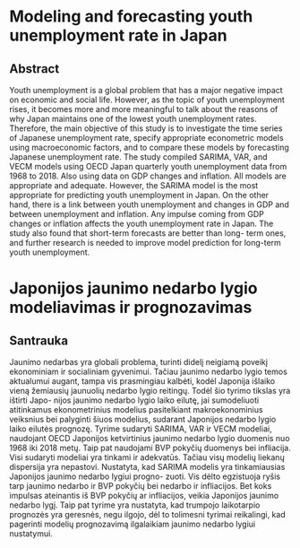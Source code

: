 # Modeling and forecasting youth unemployment rate in Japan
## Abstract
Youth unemployment is a global problem that has a major negative impact on economic and social life. However, as the topic of youth unemployment rises, it becomes more and more meaningful to talk about the reasons of why Japan maintains one of the lowest youth unemployment rates. Therefore, the main objective of this study is to investigate the time series of Japanese unemployment rate, specify appropriate econometric models using macroeconomic factors, and to compare these models by forecasting Japanese unemployment rate. The study compiled SARIMA, VAR, and VECM models using OECD Japan quarterly youth unemployment data from 1968 to 2018. Also using data on GDP changes and inflation. All models are appropriate and adequate. However, the SARIMA model is the most appropriate for predicting youth unemployment in Japan. On the other hand, there is a link between youth unemployment and changes in GDP and between unemployment and inflation. Any impulse coming from GDP changes or inflation affects the youth unemployment rate in Japan. The study also found that short-term forecasts are better than long- term ones, and further research is needed to improve model prediction for long-term youth unemployment.

# Japonijos jaunimo nedarbo lygio modeliavimas ir prognozavimas
## Santrauka
Jaunimo nedarbas yra globali problema, turinti didelį neigiamą poveikį ekonominiam ir socialiniam gyvenimui. Tačiau jaunimo nedarbo lygio temos aktualumui augant, tampa vis prasmingiau kalbėti, kodėl Japonija išlaiko vieną žemiausių jaunuolių nedarbo lygio reitingų. Todėl šio tyrimo tikslas yra ištirti Japo- nijos jaunimo nedarbo lygio laiko eilutę, jai sumodeliuoti atitinkamus ekonometrinius modelius pasitelkiant makroekonominius veiksnius bei palyginti šiuos modelius, sudarant Japonijos nedarbo lygio laiko eilutės prognozę. Tyrime sudaryti SARIMA, VAR ir VECM modeliai, naudojant OECD Japonijos ketvirtinius jaunimo nedarbo lygio duomenis nuo 1968 iki 2018 metų. Taip pat naudojami BVP pokyčių duomenys bei infliacija. Visi sudaryti modeliai yra tinkami ir adekvatūs. Tačiau visų modelių liekanų dispersija yra nepastovi. Nustatyta, kad SARIMA modelis yra tinkamiausias Japonijos jaunimo nedarbo lygiui progno- zuoti. Vis dėlto egzistuoja ryšis tarp jaunimo nedarbo ir BVP pokyčių bei nedarbo ir infliacijos. Bet koks impulsas ateinantis iš BVP pokyčių ar infliacijos, veikia Japonijos jaunimo nedarbo lygį. Taip pat tyrime yra nustatyta, kad trumpojo laikotarpio prognozės yra geresnės, negu ilgojo, dėl to tolimesni tyrimai reikalingi, kad pagerinti modelių prognozavimą ilgalaikiam jaunimo nedarbo lygiui nustatymui.
